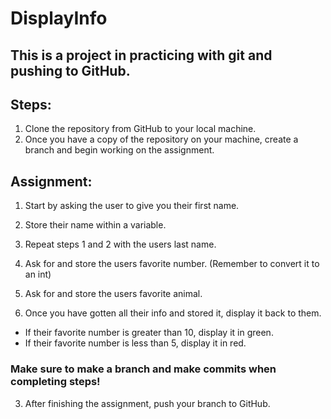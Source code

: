 # DisplayInfo

## This is a project in practicing with git and pushing to GitHub.

## Steps:
1. Clone the repository from GitHub to your local machine.
2. Once you have a copy of the repository on your machine, create a branch and begin working on the assignment.

## Assignment:
  1. Start by asking the user to give you their first name.
  2. Store their name within a variable.
  3. Repeat steps 1 and 2 with the users last name.
  4. Ask for and store the users favorite number. (Remember to convert it to an int)
  5. Ask for and store the users favorite animal.

  6. Once you have gotten all their info and stored it, display it back to them.

  * If their favorite number is greater than 10, display it in green.
  * If their favorite number is less than 5, display it in red.

### Make sure to make a branch and make commits when completing steps!

3. After finishing the assignment, push your branch to GitHub.
